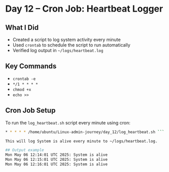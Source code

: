 # Day 12 – Cron Job: Heartbeat Logger

##  What I Did
- Created a script to log system activity every minute 
- Used `crontab` to schedule the script to run automatically 
- Verified log output in `~/logs/heartbeat.log` 

##  Key Commands
- `crontab -e`
- `*/1 * * * *`
- `chmod +x`
- `echo >>`

##  Cron Job Setup

To run the `log_heartbeat.sh` script every minute using cron:

```bash
* * * * * /home/ubuntu/Linux-admin-journey/day_12/log_heartbeat.sh ```

This will log System is alive every minute to ~/logs/heartbeat.log.

## Output example 
Mon May 06 12:14:01 UTC 2025: System is alive  
Mon May 06 12:15:01 UTC 2025: System is alive  
Mon May 06 12:16:01 UTC 2025: System is alive
